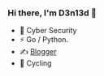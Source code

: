 ### Hi there, I'm D3n13d  👋 

- 🔭 Cyber Security
- ⚡ Go / Python.
- ✍️ [Blogger](https://d3n13d.github.io/)
- 🏃  Cycling
<!--
**D3n13d/D3n13d** is a ✨ _special_ ✨ repository because its `README.md` (this file) appears on your GitHub profile.

Here are some ideas to get you started: 

- 🔭 I’m currently working on ... 
- 🌱 I’m currently learning ... 
- 👯 I’m looking to collaborate on ...
- 🤔 I’m looking for help with ...
- 💬 Ask me about ...
- 📫 How to reach me: ... 
- 😄 Pronouns: ...
- ⚡ Fun fact: ...
-->
